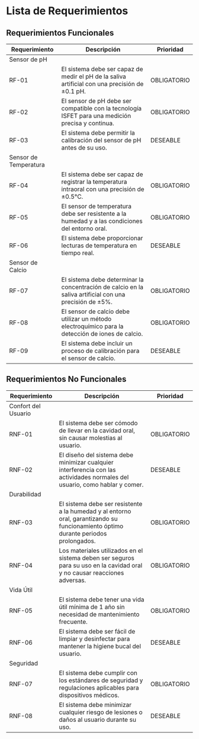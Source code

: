 # Lista de Requerimientos

## Requerimientos Funcionales

| Requerimiento | Descripción | Prioridad |
| ------------- | ----------- | --------- |
| Sensor de pH |  |  |
| RF-01 | El sistema debe ser capaz de medir el pH de la saliva artificial con una precisión de ±0.1 pH. | OBLIGATORIO |
| RF-02 | El sensor de pH debe ser compatible con la tecnología ISFET para una medición precisa y continua. | OBLIGATORIO |
| RF-03 | El sistema debe permitir la calibración del sensor de pH antes de su uso. | DESEABLE |
| Sensor de Temperatura |  |  |
| RF-04 | El sistema debe ser capaz de registrar la temperatura intraoral con una precisión de ±0.5°C. | OBLIGATORIO |
| RF-05 | El sensor de temperatura debe ser resistente a la humedad y a las condiciones del entorno oral. | OBLIGATORIO |
| RF-06 | El sistema debe proporcionar lecturas de temperatura en tiempo real. | DESEABLE |
| Sensor de Calcio |  |  |
| RF-07 | El sistema debe determinar la concentración de calcio en la saliva artificial con una precisión de ±5%. | OBLIGATORIO |
| RF-08 | El sensor de calcio debe utilizar un método electroquímico para la detección de iones de calcio. | OBLIGATORIO |
| RF-09 | El sistema debe incluir un proceso de calibración para el sensor de calcio. | DESEABLE |

## Requerimientos No Funcionales

| Requerimiento | Descripción | Prioridad |
| ------------- | ----------- | --------- |
| Confort del Usuario |  |  |
| RNF-01 | El sistema debe ser cómodo de llevar en la cavidad oral, sin causar molestias al usuario. | OBLIGATORIO |
| RNF-02 | El diseño del sistema debe minimizar cualquier interferencia con las actividades normales del usuario, como hablar y comer. | DESEABLE |
| Durabilidad |  |  |
| RNF-03 | El sistema debe ser resistente a la humedad y al entorno oral, garantizando su funcionamiento óptimo durante periodos prolongados. | OBLIGATORIO |
| RNF-04 | Los materiales utilizados en el sistema deben ser seguros para su uso en la cavidad oral y no causar reacciones adversas. | OBLIGATORIO |
| Vida Útil |  |  |
| RNF-05 | El sistema debe tener una vida útil mínima de 1 año sin necesidad de mantenimiento frecuente. | OBLIGATORIO |
| RNF-06 | El sistema debe ser fácil de limpiar y desinfectar para mantener la higiene bucal del usuario. | DESEABLE |
| Seguridad |  |  |
| RNF-07 | El sistema debe cumplir con los estándares de seguridad y regulaciones aplicables para dispositivos médicos. | OBLIGATORIO |
| RNF-08 | El sistema debe minimizar cualquier riesgo de lesiones o daños al usuario durante su uso. | DESEABLE |

